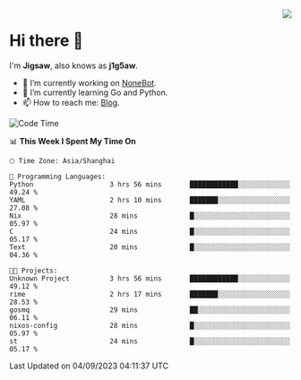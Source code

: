 <a href="#">
  <img align="right" src="https://github-readme-stats.vercel.app/api?username=j1g5awi&count_private=true&show_icons=true&title_color=80070B&text_color=B3B3B3&bg_color=212121&icon_color=80070B" />
</a>

# Hi there 👋

I'm **Jigsaw**, also knows as **j1g5aw**.

- 🔭 I’m currently working on [NoneBot](https://github.com/nonebot).
- 🌱 I’m currently learning Go and Python.
- 📫 How to reach me: [Blog](https://blog.maddestroyer.xyz/).

<!--START_SECTION:waka-->
![Code Time](http://img.shields.io/badge/Code%20Time-1%2C227%20hrs%2050%20mins-blue)

📊 **This Week I Spent My Time On** 

```text
🕑︎ Time Zone: Asia/Shanghai

💬 Programming Languages: 
Python                   3 hrs 56 mins       ████████████░░░░░░░░░░░░░   49.24 % 
YAML                     2 hrs 10 mins       ███████░░░░░░░░░░░░░░░░░░   27.08 % 
Nix                      28 mins             █░░░░░░░░░░░░░░░░░░░░░░░░   05.97 % 
C                        24 mins             █░░░░░░░░░░░░░░░░░░░░░░░░   05.17 % 
Text                     20 mins             █░░░░░░░░░░░░░░░░░░░░░░░░   04.36 % 

🐱‍💻 Projects: 
Unknown Project          3 hrs 56 mins       ████████████░░░░░░░░░░░░░   49.12 % 
rime                     2 hrs 17 mins       ███████░░░░░░░░░░░░░░░░░░   28.53 % 
gosmq                    29 mins             ██░░░░░░░░░░░░░░░░░░░░░░░   06.11 % 
nixos-config             28 mins             █░░░░░░░░░░░░░░░░░░░░░░░░   05.97 % 
st                       24 mins             █░░░░░░░░░░░░░░░░░░░░░░░░   05.17 % 
```


 Last Updated on 04/09/2023 04:11:37 UTC
<!--END_SECTION:waka-->
